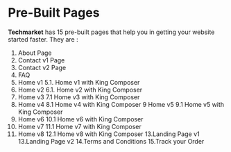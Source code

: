 # Pre-Built Pages

**Techmarket** has 15 pre-built pages that help you in getting your website started faster. They are :

1. About Page
2. Contact v1 Page
3. Contact v2 Page
4. FAQ
5. Home v1
5.1. Home v1 with King Composer
6. Home v2
6.1.  Home v2 with King Composer
7. Home v3
7.1 Home v3 with King Composer
8. Home v4
8.1 Home v4 with King Composer
9 Home v5
9.1 Home v5 with King Composer
10. Home v6
10.1 Home v6 with King Composer
11. Home v7
11.1 Home v7 with King Composer
12. Home v8
12.1 Home v8 with King Composer
13.Landing Page v1
13.Landing Page v2
14.Terms and Conditions
15.Track your Order







